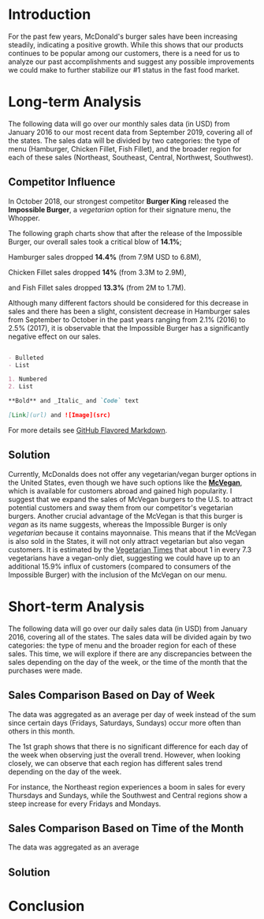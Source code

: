 # Introduction

For the past few years, McDonald's burger sales have been increasing steadily, indicating a positive growth.
While this shows that our products continues to be popular among our customers, there is a need for us to analyze our past
accomplishments and suggest any possible improvements we could make to further stabilize our #1 status in the fast food market.

# Long-term Analysis

The following data will go over our monthly sales data (in USD) from January 2016 to our most recent data from September 2019, covering
all of the states. The sales data will be divided by two categories: the type of menu (Hamburger, Chicken Fillet, Fish Fillet),
and the broader region for each of these sales (Northeast, Southeast, Central, Northwest, Southwest).

## Competitor Influence

In October 2018, our strongest competitor **Burger King** released the **Impossible Burger**, 
a _vegetarian_ option for their signature menu, the Whopper.

The following graph charts show that after the release of the Impossible Burger, our overall sales took a critical blow of **14.1%**;

Hamburger sales dropped **14.4%** (from 7.9M USD to 6.8M),

Chicken Fillet sales dropped **14%** (from 3.3M to 2.9M),

and Fish Fillet sales dropped **13.3%** (from 2M to 1.7M). 


Although many different factors should be considered for this decrease in sales and there has been a slight, consistent decrease in Hamburger sales from September to October in the past years ranging from 2.1% (2016) to 2.5% (2017), it is observable that the Impossible Burger has a significantly negative effect on our sales.

```markdown

- Bulleted
- List

1. Numbered
2. List

**Bold** and _Italic_ and `Code` text

[Link](url) and ![Image](src)
```

For more details see [GitHub Flavored Markdown](https://guides.github.com/features/mastering-markdown/).

## Solution

Currently, McDonalds does not offer any vegetarian/vegan burger options in the United States, even though we have such options like the [**McVegan**](https://www.today.com/food/mcdonald-s-testing-vegan-burger-finland-t117145), which is available for customers abroad
and gained high popularity. 
I suggest that we expand the sales of McVegan burgers to the U.S. to attract potential customers and sway them from our competitor's vegetarian burgers. 
Another crucial advantage of the McVegan is that this burger is _vegan_ as its name suggests, whereas the Impossible Burger is only _vegetarian_ because it contains mayonnaise. This means that if the McVegan is also sold in the States, it will not only attract vegetarian but also vegan customers. 
It is estimated by the [Vegetarian Times](https://www.vegetariantimes.com/uncategorized/vegetarianism-in-america) that about 1 in every 7.3 vegetarians have a vegan-only diet, suggesting we could have up to an additional 15.9% influx of customers (compared to consumers of the Impossible Burger) with the inclusion of the McVegan on our menu.

# Short-term Analysis

The following data will go over our daily sales data (in USD) from January 2016, covering all of the states. 
The sales data will be divided again by two categories: the type of menu and the broader region for each of these sales.
This time, we will explore if there are any discrepancies between the sales depending on the day of the week, or the time of the month
that the purchases were made.

## Sales Comparison Based on Day of Week

The data was aggregated as an average per day of week instead of the sum since certain days (Fridays, Saturdays, Sundays) occur more often than others in this month.

The 1st graph shows that there is no significant difference for each day of the week when observing just the overall trend.
However, when looking closely, we can observe that each region has different sales trend depending on the day of the week.

For instance, the Northeast region experiences a boom in sales for every Thursdays and Sundays, while the Southwest and Central regions
show a steep increase for every Fridays and Mondays. 


## Sales Comparison Based on Time of the Month

The data was aggregated as an average 

## Solution

# Conclusion

